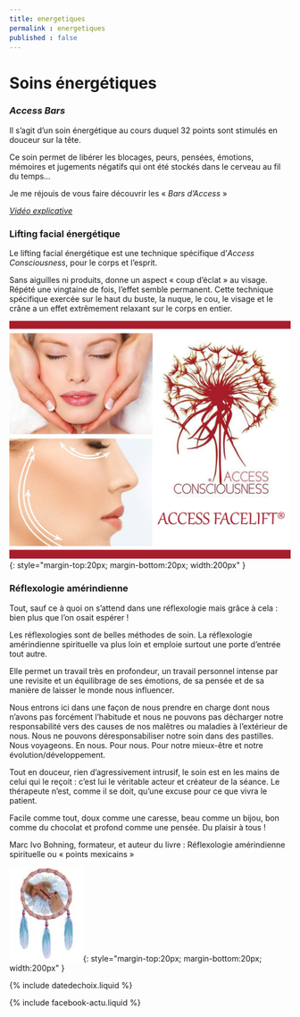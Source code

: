```yaml
---
title: energetiques
permalink : energetiques
published : false
---
```


# Soins énergétiques

### *Access Bars*

Il s’agit d’un soin énergétique au cours duquel 32 points sont stimulés en douceur sur la tête.

Ce soin permet de libérer les blocages, peurs, pensées, émotions, mémoires et jugements négatifs qui ont été stockés dans le cerveau au fil du temps…

Je me réjouis de vous faire découvrir les « *Bars d’Access* »

[*Vidéo explicative*](https://www.youtube.com/watch?v=Cc4Kx6bJSvM)

### Lifting facial énergétique

Le lifting facial énergétique est une technique spécifique d’*Access Consciousness*, pour le corps et l’esprit.

Sans aiguilles ni produits, donne un aspect « coup d’éclat » au visage. Répété une vingtaine de fois, l’effet semble permanent. Cette technique spécifique exercée sur le haut du buste, la nuque, le cou, le visage et le crâne a un effet extrêmement relaxant sur le corps en entier.

![](./images/facelift.jpg){: style="margin-top:20px; margin-bottom:20px; width:200px" }

### Réflexologie amérindienne

Tout, sauf ce à quoi on s’attend dans une réflexologie mais grâce à cela : bien plus que l’on osait espérer !

Les réflexologies sont de belles méthodes de soin. La réflexologie amérindienne spirituelle va plus loin et emploie surtout une porte d’entrée tout autre.

Elle permet un travail très en profondeur, un travail personnel intense par une revisite et un équilibrage de ses émotions, de sa pensée et de sa manière de laisser le monde nous influencer.

Nous entrons ici dans une façon de nous prendre en charge dont nous n’avons pas forcément l’habitude et nous ne pouvons pas décharger notre responsabilité vers des causes de nos malêtres ou maladies à l’extérieur de nous. Nous ne pouvons déresponsabiliser notre soin dans des pastilles. Nous voyageons. En nous. Pour nous. Pour notre mieux-être et notre évolution/développement.

Tout en douceur, rien d’agressivement intrusif, le soin est en les mains de celui qui le reçoit : c’est lui le véritable acteur et créateur de la séance. Le thérapeute n’est, comme il se doit, qu’une excuse pour ce que vivra le patient.

Facile comme tout, doux comme une caresse, beau comme un bijou, bon comme du chocolat et profond comme une pensée. Du plaisir à tous !

Marc Ivo Bohning, formateur, et auteur du livre : Réflexologie amérindienne spirituelle ou « points mexicains »

![](./images/reflexoamerindienne.jpg){: style="margin-top:20px; margin-bottom:20px; width:200px" }

{% include datedechoix.liquid %}

{% include facebook-actu.liquid %}
